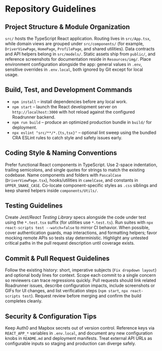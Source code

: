 # Repository Guidelines

## Project Structure & Module Organization
`src/` hosts the TypeScript React application. Routing lives in `src/App.tsx`, while domain views are grouped under `src/components/` (for example, `DriverViewPage`, `HomePage`, `ProfilePage`, and shared utilities). Data contracts and API helpers belong in `src/models/`. Static assets ship from `public/`, and reference screenshots for documentation reside in `Resources/img/`. Place environment configuration alongside the app: general values in `.env`, sensitive overrides in `.env.local`, both ignored by Git except for local usage.

## Build, Test, and Development Commands
- `npm install` – install dependencies before any local work.
- `npm start` – launch the React development server on `http://localhost:3000` with hot reload against the configured Roadrunner backend.
- `npm run build` – produce an optimized production bundle in `build/` for deployment.
- `npx eslint "src/**/*.{ts,tsx}"` – optional lint sweep using the bundled CRA ESLint rules to catch style and safety issues early.

## Coding Style & Naming Conventions
Prefer functional React components in TypeScript. Use 2-space indentation, trailing semicolons, and single quotes for strings to match the existing codebase. Name components and folders with `PascalCase` (`DriverViewPage.tsx`), hooks/utilities in `camelCase`, and constants in `UPPER_SNAKE_CASE`. Co-locate component-specific styles as `.css` siblings and keep shared helpers inside `components/Utils/`.

## Testing Guidelines
Create Jest/_React Testing Library_ specs alongside the code under test using the `*.test.tsx` suffix (for utilities use `*.test.ts`). Run suites with `npx react-scripts test --watch=false` to mirror CI behavior. When possible, cover authentication guards, map interactions, and formatting helpers; favor mocking remote APIs so tests stay deterministic. Highlight any untested critical paths in the pull request description until coverage exists.

## Commit & Pull Request Guidelines
Follow the existing history: short, imperative subjects (`Fix dropdown layout`) and optional body lines for context. Scope each commit to a single concern so reviewers can trace regressions quickly. Pull requests should link related Roadrunner issues, describe configuration impacts, include screenshots or GIFs for UI changes, and list verification steps (`npm start`, `npx react-scripts test`). Request review before merging and confirm the build completes cleanly.

## Security & Configuration Tips
Keep Auth0 and Mapbox secrets out of version control. Reference keys via `REACT_APP_*` variables in `.env.local`, and document any new configuration knobs in `README.md` and deployment manifests. Treat external API URLs as configurable inputs so staging and production can diverge safely.
